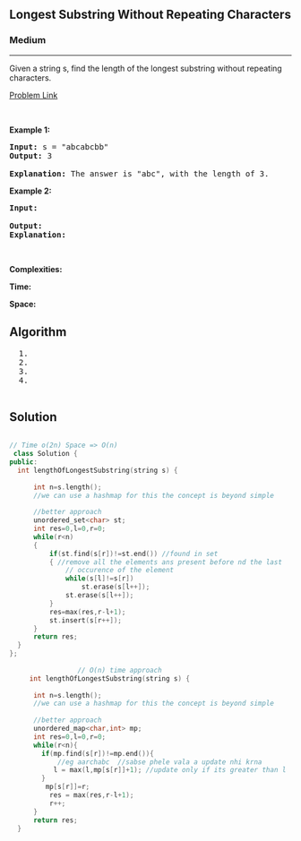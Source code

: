 <h2>Longest Substring Without Repeating Characters</h2>
<h3>Medium</h3><hr>
<div><p>
  Given a string s, find the length of the longest substring without repeating characters.

 
</p>


[Problem Link](https://leetcode.com/problems/longest-substring-without-repeating-characters/)

<p>&nbsp;</p>
<p><strong>Example 1:</strong></p>

      
 
<pre><strong>Input:</strong> s = "abcabcbb"
<strong>Output:</strong> 3
 
<strong>Explanation:</strong> The answer is "abc", with the length of 3.
</pre>

<p><strong>Example 2:</strong></p>

<pre><strong>Input:</strong> 
     
<strong>Output:</strong> 
<strong>Explanation:</strong> 
</pre>

<p>&nbsp;</p>
<p><strong>Complexities:</strong></p>
<strong>Time:</strong> 
  
<strong>Space:</strong> 
  <h2> Algorithm </h2>
 <pre>
  1. 
  2.
  3. 
  4. 
  </pre>
  <h2> Solution </h2>
  
  ``` c++ 
  
  // Time o(2n) Space => O(n)
   class Solution {
public:
    int lengthOfLongestSubstring(string s) {
        
        int n=s.length();
        //we can use a hashmap for this the concept is beyond simple
        
        //better approach 
        unordered_set<char> st;
        int res=0,l=0,r=0;
        while(r<n)
        {
            if(st.find(s[r])!=st.end()) //found in set
            { //remove all the elements ans present before nd the last  
                // occurence of the element
                while(s[l]!=s[r])
                    st.erase(s[l++]);
                st.erase(s[l++]);
            }    
            res=max(res,r-l+1);
            st.insert(s[r++]);
        }
        return res;
    }
};
                   
                   // O(n) time approach
       int lengthOfLongestSubstring(string s) {
        
        int n=s.length();
        //we can use a hashmap for this the concept is beyond simple
        
        //better approach 
        unordered_map<char,int> mp;
        int res=0,l=0,r=0;
        while(r<n){     
          if(mp.find(s[r])!=mp.end()){
              //eg aarchabc  //sabse phele vala a update nhi krna
             l = max(l,mp[s[r]]+1); //update only if its greater than l
          }
           mp[s[r]]=r;
            res = max(res,r-l+1);
            r++;
        }
        return res;
    }            
  ```
</div>
